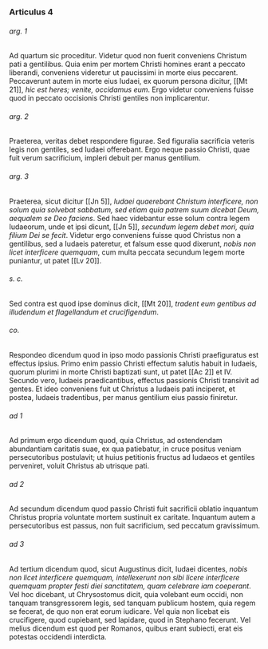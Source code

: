 ### Articulus 4

###### arg. 1
Ad quartum sic proceditur. Videtur quod non fuerit conveniens Christum pati a gentilibus. Quia enim per mortem Christi homines erant a peccato liberandi, conveniens videretur ut paucissimi in morte eius peccarent. Peccaverunt autem in morte eius Iudaei, ex quorum persona dicitur, [[Mt 21]], *hic est heres; venite, occidamus eum*. Ergo videtur conveniens fuisse quod in peccato occisionis Christi gentiles non implicarentur.

###### arg. 2
Praeterea, veritas debet respondere figurae. Sed figuralia sacrificia veteris legis non gentiles, sed Iudaei offerebant. Ergo neque passio Christi, quae fuit verum sacrificium, impleri debuit per manus gentilium.

###### arg. 3
Praeterea, sicut dicitur [[Jn 5]], *Iudaei quaerebant Christum interficere, non solum quia solvebat sabbatum, sed etiam quia patrem suum dicebat Deum, aequalem se Deo faciens*. Sed haec videbantur esse solum contra legem Iudaeorum, unde et ipsi dicunt, [[Jn 5]], *secundum legem debet mori, quia filium Dei se fecit*. Videtur ergo conveniens fuisse quod Christus non a gentilibus, sed a Iudaeis pateretur, et falsum esse quod dixerunt, *nobis non licet interficere quemquam*, cum multa peccata secundum legem morte puniantur, ut patet [[Lv 20]].

###### s. c.
Sed contra est quod ipse dominus dicit, [[Mt 20]], *tradent eum gentibus ad illudendum et flagellandum et crucifigendum*.

###### co.
Respondeo dicendum quod in ipso modo passionis Christi praefiguratus est effectus ipsius. Primo enim passio Christi effectum salutis habuit in Iudaeis, quorum plurimi in morte Christi baptizati sunt, ut patet [[Ac 2]] et IV. Secundo vero, Iudaeis praedicantibus, effectus passionis Christi transivit ad gentes. Et ideo conveniens fuit ut Christus a Iudaeis pati inciperet, et postea, Iudaeis tradentibus, per manus gentilium eius passio finiretur.

###### ad 1
Ad primum ergo dicendum quod, quia Christus, ad ostendendam abundantiam caritatis suae, ex qua patiebatur, in cruce positus veniam persecutoribus postulavit; ut huius petitionis fructus ad Iudaeos et gentiles perveniret, voluit Christus ab utrisque pati.

###### ad 2
Ad secundum dicendum quod passio Christi fuit sacrificii oblatio inquantum Christus propria voluntate mortem sustinuit ex caritate. Inquantum autem a persecutoribus est passus, non fuit sacrificium, sed peccatum gravissimum.

###### ad 3
Ad tertium dicendum quod, sicut Augustinus dicit, Iudaei dicentes, *nobis non licet interficere quemquam, intellexerunt non sibi licere interficere quemquam propter festi diei sanctitatem, quam celebrare iam coeperant*. Vel hoc dicebant, ut Chrysostomus dicit, quia volebant eum occidi, non tanquam transgressorem legis, sed tanquam publicum hostem, quia regem se fecerat, de quo non erat eorum iudicare. Vel quia non licebat eis crucifigere, quod cupiebant, sed lapidare, quod in Stephano fecerunt. Vel melius dicendum est quod per Romanos, quibus erant subiecti, erat eis potestas occidendi interdicta.

